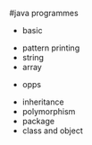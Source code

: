 #java programmes
* basic
- pattern printing
- string
- array
* opps
- inheritance
- polymorphism
- package
- class and object
  
